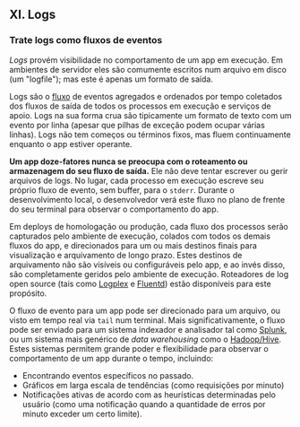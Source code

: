 ## XI. Logs
### Trate logs como fluxos de eventos

*Logs* provém visibilidade no comportamento de um app em execução. Em ambientes de servidor eles são comumente escritos num arquivo em disco (um "logfile"); mas este é apenas um formato de saída.

Logs são o [fluxo](https://adam.herokuapp.com/past/2011/4/1/logs_are_streams_not_files/) de eventos agregados e ordenados por tempo coletados dos fluxos de saída de todos os processos em execução e serviços de apoio. Logs na sua forma crua são tipicamente um formato de texto com um evento por linha (apesar que pilhas de exceção podem ocupar várias linhas). Logs não tem começos ou términos fixos, mas fluem continuamente enquanto o app estiver operante.

**Um app doze-fatores nunca se preocupa com o roteamento ou armazenagem do seu fluxo de saída.** Ele não deve tentar escrever ou gerir arquivos de logs. No lugar, cada processo em execução escreve seu próprio fluxo de evento, sem buffer, para o `stderr`. Durante o desenvolvimento local, o desenvolvedor verá este fluxo no plano de frente do seu terminal para observar o comportamento do app.

Em deploys de homologação ou produção, cada fluxo dos processos serão capturados pelo ambiente de execução, colados com todos os demais fluxos do app, e direcionados para um ou mais destinos finais para visualização e arquivamento de longo prazo. Estes destinos de arquivamento não são visíveis ou configuráveis pelo app, e ao invés disso, são completamente geridos pelo ambiente de execução. Roteadores de log open source (tais como [Logplex](https://github.com/heroku/logplex) e [Fluentd](https://github.com/fluent/fluentd)) estão disponíveis para este propósito.

O fluxo de evento para um app pode ser direcionado para um arquivo, ou visto em tempo real via `tail` num terminal. Mais significativamente, o fluxo pode ser enviado para um sistema indexador e analisador tal como [Splunk](http://www.splunk.com/), ou um sistema mais genérico de _data warehousing_ como o [Hadoop/Hive](http://hive.apache.org/). Estes sistemas permitem grande poder e flexibilidade para observar o comportamento de um app durante o tempo, incluindo:

* Encontrando eventos específicos no passado.
* Gráficos em larga escala de tendências (como requisições por minuto)
* Notificações ativas de acordo com as heurísticas determinadas pelo usuário (como uma notificação quando a quantidade de erros por minuto exceder um certo limite).
